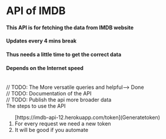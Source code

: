 # API of IMDB
#### This API is for fetching the data from IMDB website
#### Updates every 4 mins break
#### Thus needs a little time to get the correct data
#### Depends on the Internet speed
<br>// TODO: The More versatile queries and helpful--> Done
<br>// TODO: Documentation of the API
<br>// TODO: Publish the api more broader data
<br> The steps to use the API
<ol>
   [https://imdb-api-12.herokuapp.com/token](Generatetoken)
  <li>For every request we need a new token </li>
  <li>It will be good if you automate</li>
</ol>
